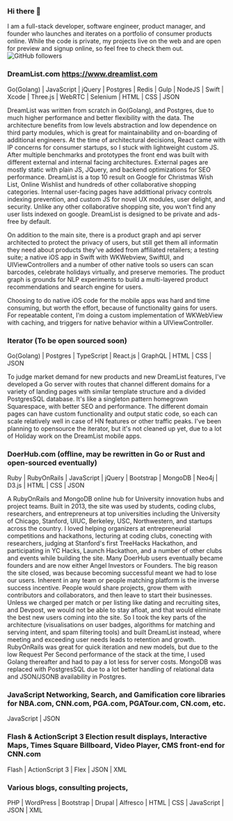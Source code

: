 ### Hi there 👋

I am a full-stack developer, software engineer, product manager, and founder who launches and iterates on a portfolio of consumer products online. While the code is private, my projects live on the web and are open for preview and signup online, so feel free to check them out. 
![GitHub followers](https://img.shields.io/github/followers/deftworker?style=social)

### DreamList.com https://www.dreamlist.com 
Go(Golang) |
JavaScript |
jQuery |
Postgres |
Redis |
Gulp |
NodeJS |
Swift |
Xcode |
Three.js |
WebRTC |
Selenium | HTML | CSS | JSON

DreamList was written from scratch in Go(Golang), and Postgres, due to much higher performance and better flexibility with the data. The architecture benefits from low levels abstraction and low dependence on third party modules, which is great for maintainability and on-boarding of additional engineers. At the time of architectural decisions, React came with IP concerns for consumer startups, so I stuck with lightweight custom JS. After multiple benchmarks and prototypes the front end was built with different external and internal facing architectures. External pages are mostly static with plain JS, JQuery, and backend optimizations for SEO performance. DreamList is a top 10 result on Google for Christmas Wish List, Online Wishlist and hundreds of other collaborative shopping categories. Internal user-facing pages have addittional privacy controls indexing prevention, and custom JS for novel UX modules, user delight, and security. Unlike any other collaborative shopping site, you won't find any user lists indexed on google. DreamList is designed to be private and ads-free by default. 

On addition to the main site, there is a product graph and api server architected to protect the privacy of users, but still get them all informatin they need about products they've added from affiliated retailers; a testing suite; a native iOS app in Swift with WKWebview, SwiftUI, and UIViewControllers and a number of other native tools so users can scan barcodes, celebrate holidays virtually, and preserve memories. The product graph is grounds for NLP experiments to build a multi-layered product recommendations and search engine for users. 

Choosing to do native iOS code for the mobile apps was hard and time consuming, but worth the effort, because of functionality gains for users. For repeatable content, I'm doing a custom implementation of WKWebView with caching, and triggers for native behavior within a UIViewController. 



### Iterator (To be open sourced soon)
Go(Golang) |
Postgres |
TypeScript |
React.js |
GraphQL | HTML | CSS | JSON

To judge market demand for new products and new DreamList features, I've developed a Go server with routes that channel different domains for a variety of landing pages with similar template structure and a divided PostgresSQL database. It's like a singleton pattern homegrown Squarespace, with better SEO and performance. The different domain pages can have custom functionality and output static code, so each can scale relatively well in case of HN features or other traffic peaks. I've been planning to opensource the iterator, but it's not cleaned up yet, due to a lot of Holiday work on the DreamList mobile apps. 


### DoerHub.com (offline, may be rewritten in Go or Rust and open-sourced eventually)
Ruby |
RubyOnRails |
JavaScript |
jQuery |
Bootstrap |
MongoDB |
Neo4j |
D3.js | HTML | CSS | JSON

A RubyOnRails and MongoDB online hub for University innovation hubs and project teams. Built in 2013, the site was used by students, coding clubs, researchers, and entrepreneurs at top universities including the University of Chicago, Stanford, UIUC, Berkeley, USC, Northwestern, and startups across the country. I loved helping organizers at entrepreneurial competitions and hackathons, lecturing at coding clubs, conecting with researchers, judging at Stanford's first TreeHacks Hackathon, and participating in YC Hacks, Launch Hackathon, and a number of other clubs and events while building the site. Many DoerHub users eventually became founders and are now either Angel Investors or Founders. The big reason the site closed, was because becoming successful meant we had to lose our users. Inherent in any team or people matching platform is the inverse success incentive. People would share projects, grow them with contributors and collaborators, and then leave to start their businesses. Unless we charged per match or per listing like dating and recruiting sites, and Devpost, we would not be able to stay afloat, and that would eliminate the best new users coming into the site. So I took the key parts of the architecture (visualisations on user badges, algorithms for matching and serving intent, and spam filtering tools) and built DreamList instead, where meeting and exceeding user needs leads to retention and growth. RubyOnRails was great for quick iteration and new models, but due to the low Request Per Second performance of the stack at the time, I used Golang thereafter and had to pay a lot less for server costs. MongoDB was replaced with PostgresSQL due to a lot better handling of relational data and JSON/JSONB availability in Postgres.  


### JavaScript Networking, Search, and Gamification core libraries for NBA.com, CNN.com, PGA.com, PGATour.com, CN.com, etc.
JavaScript | JSON

### Flash & ActionScript 3 Election result displays, Interactive Maps, Times Square Billboard, Video Player, CMS front-end for CNN.com
Flash | ActionScript 3 | Flex | JSON | XML

### Various blogs, consulting projects, 
PHP | WordPress | Bootstrap | Drupal | Alfresco | HTML | CSS | JavaScript | JSON | XML 

<!--
**deftworker/deftworker** is a ✨ _special_ ✨ repository because its `README.md` (this file) appears on your GitHub profile.

Here are some ideas to get you started:

- 🔭 I’m currently working on ...
- 🌱 I’m currently learning ...
- 👯 I’m looking to collaborate on ...
- 🤔 I’m looking for help with ...
- 💬 Ask me about ...
- 📫 How to reach me: ...
- 😄 Pronouns: ...
- ⚡ Fun fact: ...
-->

